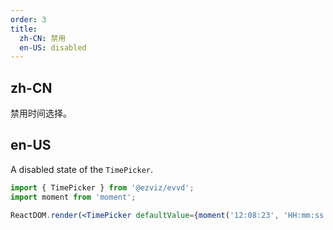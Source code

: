 ```yaml
---
order: 3
title:
  zh-CN: 禁用
  en-US: disabled
---
```


## zh-CN

禁用时间选择。

## en-US

A disabled state of the `TimePicker`.

```jsx
import { TimePicker } from '@ezviz/evvd';
import moment from 'moment';

ReactDOM.render(<TimePicker defaultValue={moment('12:08:23', 'HH:mm:ss')} disabled />, mountNode);
```
